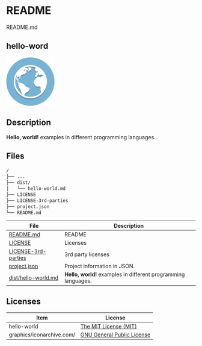 # README

README.md

## hello-word

![hello-world Logo](graphics/iconarchive.com/globe-icon.png)

## Description

**Hello, world!** examples in different programming languages.

## Files

```
/
├── ...
├── dist/
│   └── hello-world.md
├── LICENSE
├── LICENSE-3rd-parties
├── project.json
└── README.md
```

File | Description
---- | -----------
[README.md](README.md) | README
[LICENSE](LICENSE) | Licenses
[LICENSE-3rd-parties](LICENSE-3rd-parties) | 3rd party licenses
[project.json](project.json) | Project information in JSON.
[dist/hello-world.md](dist/hello-world.md) | **Hello, world!** examples in different programming languages.

## Licenses

Item | License
---- | -------
hello-world | [The MIT License (MIT)](LICENSE)
graphics/iconarchive.com/ | [GNU General Public License](LICENSE-3rd-parties)
